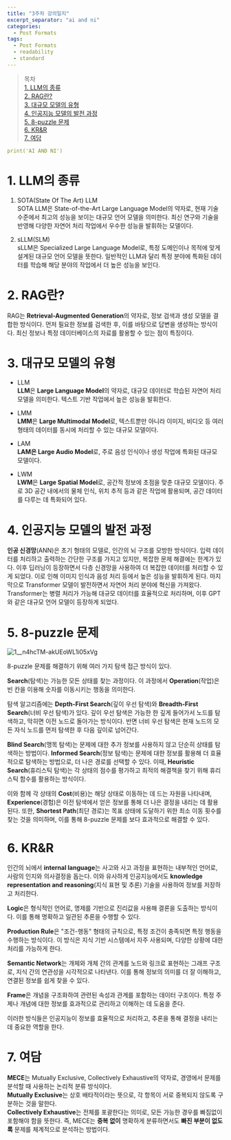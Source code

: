 ```yaml
---
title: "3주차 강의일지"
excerpt_separator: "ai and ni"
categories:
  - Post Formats
tags:
  - Post Formats
  - readability
  - standard
---
```


> 목차  
> [1. LLM의 종류](#1-llm의-종류)  
> [2. RAG란?](#2-rag란)  
> [3. 대규모 모델의 유형](#3-대규모-모델의-유형)    
> [4. 인공지능 모델의 발전 과정](#4-인공지능-모델의-발전-과정)  
> [5. 8-puzzle 문제](#5-8-puzzle-문제)  
> [6. KR&R](#6-krr)  
> [7. 여담](#7-여담)   


```yaml
print('AI AND NI')
```
  
# 1. LLM의 종류
  1. SOTA(State Of The Art) LLM  
  SOTA LLM은 State-of-the-Art Large Language Model의 약자로, 현재 기술 수준에서 최고의 성능을 보이는 대규모 언어 모델을 의미한다. 최신 연구와 기술을 반영해 다양한 자연어 처리 작업에서 우수한 성능을 발휘하는 모델이다.
 
  2. sLLM(SLM)  
  sLLM은 Specialized Large Language Model로, 특정 도메인이나 목적에 맞게 설계된 대규모 언어 모델을 뜻한다. 일반적인 LLM과 달리 특정 분야에 특화된 데이터를 학습해 해당 분야의 작업에서 더 높은 성능을 보인다.

# 2. RAG란?
  RAG는 **Retrieval-Augmented Generation**의 약자로, 정보 검색과 생성 모델을 결합한 방식이다. 먼저 필요한 정보를 검색한 후, 이를 바탕으로 답변을 생성하는 방식이다. 최신 정보나 특정 데이터베이스의 자료를 활용할 수 있는 점이 특징이다.


# 3. 대규모 모델의 유형
  - LLM  
  **LLM**은 **Large Language Model**의 약자로, 대규모 데이터로 학습된 자연어 처리 모델을 의미한다. 텍스트 기반 작업에서 높은 성능을 발휘한다.  
  
  - LMM  
  **LMM**은 **Large Multimodal Model**로, 텍스트뿐만 아니라 이미지, 비디오 등 여러 형태의 데이터를 동시에 처리할 수 있는 대규모 모델이다.  
  
  - LAM  
  **LAM은 Large Audio Model**로, 주로 음성 인식이나 생성 작업에 특화된 대규모 모델이다.  
  
  - LWM  
  **LWM**은 **Large Spatial Model**로, 공간적 정보에 초점을 맞춘 대규모 모델이다. 주로 3D 공간 내에서의 물체 인식, 위치 추적 등과 같은 작업에 활용되며, 공간 데이터를 다루는 데 특화되어 있다.  

# 4. 인공지능 모델의 발전 과정
**인공 신경망**(ANN)은 초기 형태의 모델로, 인간의 뇌 구조를 모방한 방식이다. 입력 데이터를 처리하고 출력하는 간단한 구조를 가지고 있지만, 복잡한 문제 해결에는 한계가 있다.
이후 딥러닝이 등장하면서 다층 신경망을 사용하여 더 복잡한 데이터를 처리할 수 있게 되었다. 이로 인해 이미지 인식과 음성 처리 등에서 높은 성능을 발휘하게 된다.
마지막으로 Transformer 모델이 발전하면서 자연어 처리 분야에 혁신을 가져왔다. Transformer는 병렬 처리가 가능해 대규모 데이터를 효율적으로 처리하며, 이후 GPT와 같은 대규모 언어 모델이 등장하게 되었다.

# 5. 8-puzzle 문제
![1__n4hcTM-akUEoWL1i05xVg](https://github.com/user-attachments/assets/2e38efc9-99ff-4d5a-afe1-bd9d1ce59344)  

8-puzzle 문제를 해결하기 위해 여러 가지 탐색 접근 방식이 있다.

**Search**(탐색)는 가능한 모든 상태를 찾는 과정이다. 이 과정에서 **Operation**(작업)은 빈 칸을 이용해 숫자를 이동시키는 행동을 의미한다.

탐색 알고리즘에는 **Depth-First Search**(깊이 우선 탐색)와 **Breadth-First Search**(너비 우선 탐색)가 있다. 깊이 우선 탐색은 가능한 한 깊게 들어가서 노드를 탐색하고, 막히면 이전 노드로 돌아가는 방식이다. 반면 너비 우선 탐색은 현재 노드의 모든 자식 노드를 먼저 탐색한 후 다음 깊이로 넘어간다.

**Blind Search**(맹목 탐색)는 문제에 대한 추가 정보를 사용하지 않고 단순히 상태를 탐색하는 방법이다. **Informed Search**(정보 탐색)는 문제에 대한 정보를 활용해 더 효율적으로 탐색하는 방법으로, 더 나은 경로를 선택할 수 있다. 이때, **Heuristic Search**(휴리스틱 탐색)는 각 상태의 점수를 평가하고 최적의 해결책을 찾기 위해 휴리스틱 함수를 활용하는 방식이다.

이와 함께 각 상태의 **Cost**(비용)는 해당 상태로 이동하는 데 드는 자원을 나타내며, **Experience**(경험)은 이전 탐색에서 얻은 정보를 통해 더 나은 결정을 내리는 데 활용된다. 또한, **Shortest Path**(최단 경로)는 목표 상태에 도달하기 위한 최소 이동 횟수를 찾는 것을 의미하며, 이를 통해 8-puzzle 문제를 보다 효과적으로 해결할 수 있다.

# 6. KR&R
인간의 뇌에서 **internal language**는 사고와 사고 과정을 표현하는 내부적인 언어로, 사람의 인지와 의사결정을 돕는다. 이와 유사하게 인공지능에서도 **knowledge representation and reasoning**(지식 표현 및 추론) 기술을 사용하여 정보를 저장하고 처리한다.

**Logic**은 형식적인 언어로, 명제를 기반으로 진리값을 사용해 결론을 도출하는 방식이다. 이를 통해 명확하고 일관된 추론을 수행할 수 있다.

**Production Rule**은 "조건-행동" 형태의 규칙으로, 특정 조건이 충족되면 특정 행동을 수행하는 방식이다. 이 방식은 지식 기반 시스템에서 자주 사용되며, 다양한 상황에 대한 처리를 가능하게 한다.

**Semantic Network**는 개체와 개체 간의 관계를 노드와 링크로 표현하는 그래프 구조로, 지식 간의 연관성을 시각적으로 나타낸다. 이를 통해 정보의 의미를 더 잘 이해하고, 연결된 정보를 쉽게 찾을 수 있다.

**Frame**은 개념을 구조화하여 관련된 속성과 관계를 포함하는 데이터 구조이다. 특정 주제나 개념에 대한 정보를 효과적으로 관리하고 이해하는 데 도움을 준다.

이러한 방식들은 인공지능이 정보를 효율적으로 처리하고, 추론을 통해 결정을 내리는 데 중요한 역할을 한다.

# 7. 여담
**MECE**는 Mutually Exclusive, Collectively Exhaustive의 약자로, 경영에서 문제를 분석할 때 사용하는 논리적 분류 방식이다.  
**Mutually Exclusive**는 상호 배타적이라는 뜻으로, 각 항목이 서로 중복되지 않도록 구분하는 것을 말한다.  
**Collectively Exhaustive**는 전체를 포괄한다는 의미로, 모든 가능한 경우를 빠짐없이 포함해야 함을 뜻한다. 즉, MECE는 **중복 없이** 명확하게 분류하면서도 **빠진 부분이 없도록** 문제를 체계적으로 분석하는 방법이다.

